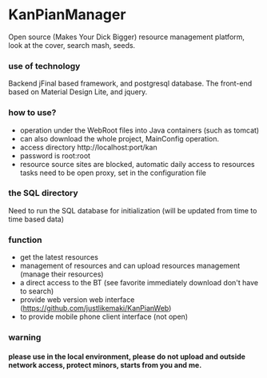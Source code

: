# KanPianManager
Open source (Makes Your Dick Bigger) resource management platform, look at the cover, search mash, seeds.

### use of technology
Backend jFinal based framework, and postgresql database. The front-end based on Material Design Lite, and jquery.

### how to use?
* operation under the WebRoot files into Java containers (such as tomcat)
* can also download the whole project, MainConfig operation.
* access directory http://localhost:port/kan
* password is root:root
* resource source sites are blocked, automatic daily access to resources tasks need to be open proxy, set in the configuration file

### the SQL directory
Need to run the SQL database for initialization
(will be updated from time to time based data)

### function
* get the latest resources
* management of resources and can upload resources management (manage their resources)
* a direct access to the BT (see favorite immediately download don't have to search)
* provide web version web interface (https://github.com/justlikemaki/KanPianWeb)
* to provide mobile phone client interface (not open)

### warning
#### please use in the local environment, please do not upload and outside network access, protect minors, starts from you and me.
